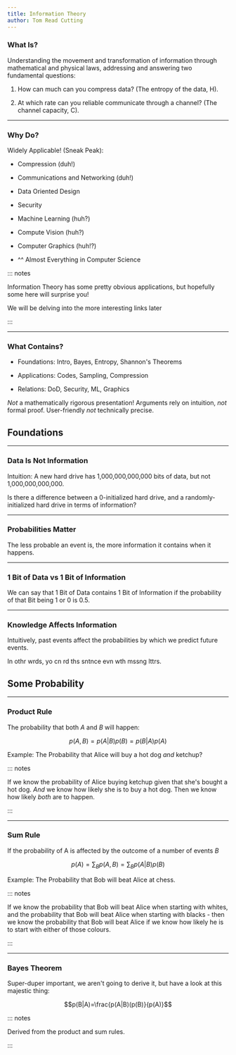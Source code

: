 ```yaml
---
title: Information Theory
author: Tom Read Cutting
---
```


### What Is?

Understanding the movement and transformation of information through mathematical and physical laws, addressing and answering two fundamental questions:

  1. How can much can you compress data? (The entropy of the data, H).

  2. At which rate can you reliable communicate through a channel? (The channel capacity, C).

---

### Why Do?

Widely Applicable! (Sneak Peak):

  - Compression (duh!)

  - Communications and Networking (duh!)

  - Data Oriented Design

  - Security

  - Machine Learning (huh?)

  - Compute Vision (huh?)

  - Computer Graphics (huh!?)

  - ^^ Almost Everything in Computer Science

::: notes

Information Theory has some pretty obvious applications, but hopefully some here will surprise you!

We will be delving into the more interesting links later

:::

---

### What Contains?

  - Foundations: Intro, Bayes, Entropy, Shannon's Theorems

  - Applications: Codes, Sampling, Compression

  - Relations: DoD, Security, ML, Graphics

*Not* a mathematically rigorous presentation!
Arguments rely on intuition, *not* formal proof.
User-friendly *not* technically precise.



## Foundations

---

### Data Is Not Information

Intuition: A new hard drive has 1,000,000,000,000 bits of data, but not 1,000,000,000,000.

Is there a difference between a 0-initialized hard drive, and a randomly-initialized hard drive in terms of information?

---

### Probabilities Matter

The less probable an event is, the more information it contains when it happens.

---

### 1 Bit of Data vs 1 Bit of Information

We can say that 1 Bit of Data contains 1 Bit of Information if the probability of that Bit being 1 or 0 is 0.5.

---

### Knowledge Affects Information

Intuitively, past events affect the probabilities by which we predict future events.

In othr wrds, yo cn rd ths sntnce evn wth mssng lttrs.



## Some Probability

---

### Product Rule

The probability that both *A* and *B* will happen:

$$p(A,B) = p(A|B)p(B) = p(B|A)p(A)$$

Example: The Probability that Alice will buy a hot dog *and* ketchup?

::: notes

If we know the probability of Alice buying ketchup given that she's bought a hot dog. *And* we know how likely she is to buy a hot dog. Then we know how likely *both* are to happen.

:::

---

### Sum Rule 

If the probability of A is affected by the outcome of a number of events *B*

$$p(A) = \sum_{B} p(A,B) = \sum_{B} p(A|B)p(B)$$

Example: The Probability that Bob will beat Alice at chess.

::: notes

If we know the probability that Bob will beat Alice when starting with whites, and the probability that Bob will beat Alice when starting with blacks - then we know the probability that Bob will beat Alice if we know how likely he is to start with either of those colours.

:::

---

### Bayes Theorem

Super-duper important, we aren't going to derive it, but have a look at this majestic thing:

$$p(B|A)=\frac{p(A|B)(p(B)}{p(A)}$$

::: notes

Derived from the product and sum rules.

:::